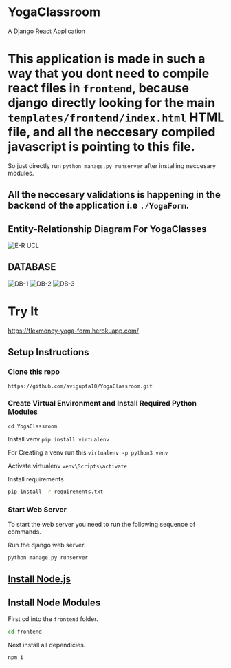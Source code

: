 # YogaClassroom

A Django React Application 

# This application is made in such a way that you dont need to compile react files in `frontend`, because django directly looking for the main `templates/frontend/index.html` HTML file, and all the neccesary compiled javascript is pointing to this file.
So just directly run `python manage.py runserver` after installing neccesary modules.

## All the neccesary validations is happening in the backend of the application i.e `./YogaForm`.

## Entity-Relationship Diagram For YogaClasses
![E-R UCL](https://user-images.githubusercontent.com/41137189/142236305-6f978ae1-c0ca-49d4-8568-bcf8b1570de6.jpg)

## DATABASE

![DB-1](https://user-images.githubusercontent.com/41137189/142240056-b8439d2e-7e35-4c7b-99eb-8fce169e7ae3.png)
![DB-2](https://user-images.githubusercontent.com/41137189/142240059-7e8eabf1-470c-4880-9256-e8478832bb17.png)
![DB-3](https://user-images.githubusercontent.com/41137189/142240049-faf96510-4340-4552-abc1-baaa4867319b.png)


# Try It

https://flexmoney-yoga-form.herokuapp.com/

## Setup Instructions

### Clone this repo

`https://github.com/avigupta10/YogaClassroom.git`

### Create Virtual Environment and Install Required Python Modules
`cd YogaClassroom`

Install venv
`pip install virtualenv`

For Creating a venv run this 
`virtualenv -p python3 venv`

Activate virtualenv 
`venv\Scripts\activate`

Install requirements
```bash
pip install -r requirements.txt
```
### Start Web Server

To start the web server you need to run the following sequence of commands.

Run the django web server.
```bash
python manage.py runserver
```

## [Install Node.js](https://nodejs.org/en/)

## Install Node Modules

First cd into the ```frontend``` folder.
```bash
cd frontend
```
Next install all dependicies.
```bash
npm i
